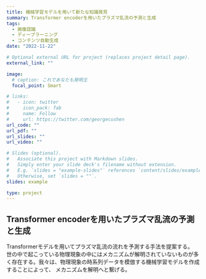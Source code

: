```yaml
---
title: 機械学習モデルを用いて新たな知識発見
summary: Transformer encoderを用いたプラズマ乱流の予測と生成
tags:
  - 画像認識
  - ディープラーニング
  - コンテンツ自動生成
date: "2022-11-22"

# Optional external URL for project (replaces project detail page).
external_link: ""

image:
  # caption: これであなたも発明王
  focal_point: Smart

# links:
#   - icon: twitter
#     icon_pack: fab
#     name: Follow
#     url: https://twitter.com/georgecushen
url_code: ""
url_pdf: ""
url_slides: ""
url_video: ""

# Slides (optional).
#   Associate this project with Markdown slides.
#   Simply enter your slide deck's filename without extension.
#   E.g. `slides = "example-slides"` references `content/slides/example-slides.md`.
#   Otherwise, set `slides = ""`.
slides: example

type: project
---
```

## Transformer encoderを用いたプラズマ乱流の予測と生成

Transformerモデルを用いてプラズマ乱流の流れを予測する手法を提案する。
世の中で起こっている物理現象の中にはメカニズムが解明されていないものが多く存在する。我々は、物理現象の時系列データを模倣する機械学習モデルを作成することによって、
メカニズムを解明へと繋げる。





